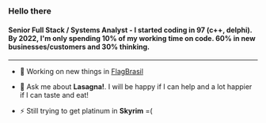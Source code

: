 ### Hello there

<h4 align="left">Senior Full Stack / Systems Analyst - I started coding in 97 (c++, delphi). By 2022, I'm only spending 10% of my working time on code.
60% in new businesses/customers and 30% thinking. 
</h4>
 <hr>

- 🔭 Working on new things in [FlagBrasil](https://flagbrasil.com.br)

- 💬 Ask me about **Lasagna!**. I will be happy if I can help and a lot happier if I can taste and eat!

- ⚡ Still trying to get platinum in **Skyrim** =(

<!-- 
<p align="left"> <img src="https://komarev.com/ghpvc/?username=FlagBrasil&label=Profile%20views&color=0e75b6&style=flat" alt="FlagBrasil" /> </p>
<p align="left"> <a href="https://github.com/ryo-ma/github-profile-trophy"><img src="https://github-profile-trophy.vercel.app/?username=FlagBrasil" alt="FlagBrasil" /></a> </p>

<hr>
<h3 align="left">Connect with me:</h3>

<p align="left">
<a href="https://www.linkedin.com/in/itafilho/" target="_blank"><img align="center" src="https://cdn-icons-png.flaticon.com/512/174/174857.png" alt="ItamarFilho" width="40" /></a>

<a href="https://flagbrasil.com.br/contato/" target="_blank"><img align="center" src="https://flagbrasil.com.br/img/flag_brasil_logo_m.png" alt="FlagBrasil" height="30" /></a>
</p>

<hr>

<p><img align="left" src="https://github-readme-stats.vercel.app/api/top-langs?username=FlagBrasil&show_icons=true&locale=en&layout=compact" alt="FlagBrasil" /></p>

<p>&nbsp;<img align="center" src="https://github-readme-stats.vercel.app/api?username=FlagBrasil&show_icons=true&locale=en" alt="FlagBrasil" /></p>
-->
